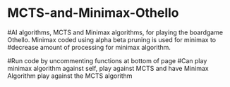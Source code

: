# MCTS-and-Minimax-Othello
#AI algorithms, MCTS and Minimax algorithms, for playing the boardgame Othello. Minimax coded using alpha beta pruning is used for minimax to 
#decrease amount of processing for minimax algorithm. 

#Run code by uncommenting functions at bottom of page
#Can play minimax algorithm against self, play against MCTS and have Minimax Algorithm play against the MCTS algorithm
